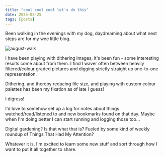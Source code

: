 ```yaml
---
title: "cool cool cool let's do this"
date: 2024-08-25
tags: [posts]
---
```


Been walking in the evenings with my dog, daydreaming about what next steps are for my wee little blog. 

![august-walk](/posts/cool-cool-cool-let/august-walk-dithered.jpeg)

I have been playing with dithering images, it's been fun - some interesting results come about from them. I find I waver often between heavily filtered/colour graded pictures and digging strictly straight up one-to-one representation. 

Dithering, and thereby reducing file size, and playing with custom colour palettes has been my fixation as of late I guess! 

I digress!

I'd love to somehow set up a log for notes about things watched/read/listened to and new bookmarks found on that day. Maybe when I'm doing better I can start running and logging those too...

Digital gardening? Is that what that is? Fueled by some kind of weekly roundup of Things That Had My Attention?

Whatever it is, I'm excited to learn some new stuff and sort through how I want to put it all together to share. 
